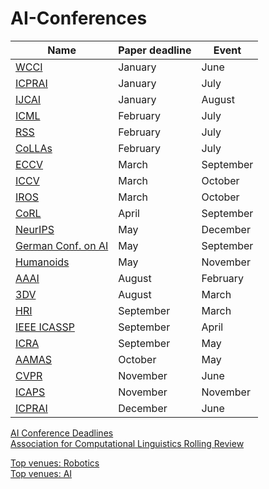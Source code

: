 # AI-Conferences

|Name|Paper deadline|Event|
|---|---|---|
|[WCCI](https://2024.ieeewcci.org)|January|June|
|[ICPRAI](https://brain.korea.ac.kr/icprai2024/index.php)|January|July|
|[IJCAI](https://ijcai24.org)|January|August|
|[ICML](https://icml.cc)|February|July|
|[RSS](https://roboticsconference.org)|February|July|
|[CoLLAs](https://lifelong-ml.cc)|February|July|
|[ECCV](https://eccv2024.ecva.net)|March|September|
|[ICCV](https://iccv.thecvf.com)|March|October|
|[IROS](http://www.iros25.org)|March|October|
|[CoRL](https://www.corl.org)|April|September|
|[NeurIPS](https://neurips.cc)|May|December|
|[German Conf. on AI](https://www.informatik.uni-wuerzburg.de/ki24)|May|September|
|[Humanoids](https://www.humanoid-robotics.org/index.php/proceedings/)|May|November|
|[AAAI](https://aaai.org/conference/aaai/aaai-25)|August|February|
|[3DV](https://3dvconf.github.io)|August|March|
|[HRI](https://humanrobotinteraction.org/2026/)|September|March|
|[IEEE ICASSP](https://2025.ieeeicassp.org/important-dates)|September|April|
|[ICRA](https://2025.ieee-icra.org)|September|May|
|[AAMAS](https://aamas2025.org)|October|May|
|[CVPR](https://cvpr.thecvf.com)|November|June|
|[ICAPS](https://icaps25.icaps-conference.org)|November|November|
|[ICPRAI](https://brain.korea.ac.kr/icprai2024/importantdate.php)|December|June|

[AI Conference Deadlines](https://aideadlin.es/?sub=ML,CV,CG,NLP,RO,SP,DM,AP,KR,HCI)  
[Association for Computational Linguistics Rolling Review](https://aclrollingreview.org)

[Top venues: Robotics](https://scholar.google.co.uk/citations?view_op=top_venues&vq=eng_robotics)  
[Top venues: AI](https://scholar.google.co.uk/citations?view_op=top_venues&vq=eng_artificialintelligence)  
